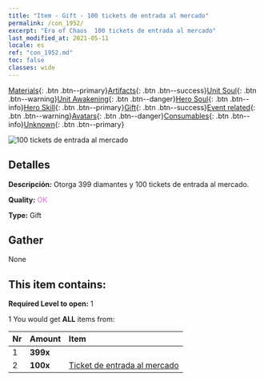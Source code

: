 ```yaml
---
title: "Item - Gift - 100 tickets de entrada al mercado"
permalink: /con_1952/
excerpt: "Era of Chaos  100 tickets de entrada al mercado"
last_modified_at: 2021-05-11
locale: es
ref: "con_1952.md"
toc: false
classes: wide
---
```

 [Materials](/ItemsES/){: .btn .btn--primary}[Artifacts](/ItemsES/Artifacts/){: .btn .btn--success}[Unit Soul](/ItemsES/UnitSoul/){: .btn .btn--warning}[Unit Awakening](/ItemsES/UnitAwakening/){: .btn .btn--danger}[Hero Soul](/ItemsES/HeroSoul/){: .btn .btn--info}[Hero Skill](/ItemsES/HeroSkill/){: .btn .btn--primary}[Gift](/ItemsES/Gift/){: .btn .btn--success}[Event related](/ItemsES/Events/){: .btn .btn--warning}[Avatars](/ItemsES/Avatars/){: .btn .btn--danger}[Consumables](/ItemsES/Consumables/){: .btn .btn--info}[Unknown](/ItemsES/Unknown/){: .btn .btn--primary}

 ![100 tickets de entrada al mercado](/images/t/i_907578.png)

## Detalles
 **Descripción:** Otorga 399 diamantes y 100 tickets de entrada al mercado.

 **Quality:** <span style="color: #DA70D6">OK</span>

 **Type:** Gift

## Gather

  None

## This item contains:

 **Required Level to open:** 1

 1 You would get **ALL** items  from:

  | Nr | Amount |     Item    |
  |:---|:-------|:------------|
  | 1 |  **399x** | <i class="fas fa-gem"/> |  | 
  | 2 |  **100x** | [Ticket de entrada al mercado](/ItemsES/con_1157/) |  | 

